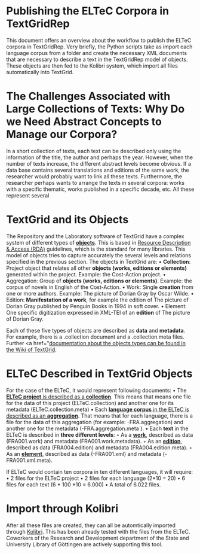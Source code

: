 # Publishing the ELTeC Corpora in TextGridRep

This document offers an overview about the workflow to publish the ELTeC corpora in TextGridRep. Very briefly, the Python scripts take as import each language corpus from a folder and create the necessary XML documents that are necessary to describe a text in the TextGridRep model of objects. These objects are then fed to the Kolibri system, which import all files automatically into TextGrid.

<!--todo: <img src="workflow.png" />-->

# The Challenges Associated with Large Collections of Texts: Why Do we Need Abstract Concepts to Manage our Corpora?

In a short collection of texts, each text can be described only using the information of the title, the author and perhaps the year. However, when the number of texts increase, the different abstract levels become obvious. If a data base contains several translations and editions of the same work, the researcher would probably want to link all these texts. Furthermore, the researcher perhaps wants to arrange the texts in several corpora: works with a specific thematic, works published in a specific decade, etc. All these represent several

# TextGrid and its Objects
The Repository and the Laboratory software of TextGrid have a complex system of different types of <a href="https://wiki.de.dariah.eu/display/TextGrid/TextGrid+Objects">**objects**</a>. This is based in <a href="http://www.rda-rsc.org/content/rda_faq#1">Resource Description & Access (RDA)</a> guidelines, which is the standard for many libraries. This model of objects tries to capture accurately the several levels and relations specified in the previous section. The objects in TextGrid are:
    • **Collection**: Project object that relates all other **objects (works, editions or elements)** generated within the project. Example: the Cost-Action project.
    • Aggregation: Group of **objects (works, editions or elements)**. Example: the corpus of novels in English of the Cost-Action.
    • Work: Single **creation** from one or more authors. Example: The picture of Dorian Gray by Oscar Wilde.
    • Edition: **Manifestation of a work**, for example the edition of The picture of Dorian Gray published by Penguin Books in 1994 in soft cover. 
    • Element: One specific digitization expressed in XML-TEI of an **edition** of The picture of Dorian Gray.

Each of these five types of objects are described as **data** and **metadata**. For example, there is a .collection document and a .collection.meta files. Further <a href="<a href="https://wiki.de.dariah.eu/display/TextGrid/TextGrid+Objects">documentation about the objects types can be found in the Wiki of TextGrid</a>.

# ELTeC Described in TextGrid Objects

For the case of the ELTeC, it would represent following documents:
    • The <a href="https://github.com/dh-trier/DistantReading/tree/master/2020-June/templates">**ELTeC project** is described as a **collection**</a>. This means that means one file for the data of this project (ELTeC.collection) and another one for its metadata (ELTeC.collection.meta) 
    • Each <a href="https://github.com/dh-trier/DistantReading/tree/master/2020-June/templates/CCC">**language corpus** in the ELTeC is described as an **aggregation**</a>. That means that for each language, there is a file for the data of this aggregation (for example: -FRA.aggregation) and another one for the metadata (-FRA.aggregation.meta ).
    • Each **text** in the ELTeC is described in **three different levels**:
        ◦ As a <a href="https://github.com/dh-trier/DistantReading/tree/master/2020-June/templates/CCC/LLL/LLLNNN">**work**</a>, described as data (FRA001.work) and metadata (FRA001.work.metadata).
        ◦ As an <a href="https://github.com/dh-trier/DistantReading/tree/master/2020-June/templates/CCC/LLL">**edition**</a>, described as data (FRA004.edition) and metadata (FRA004.edition.meta).
        ◦ As an <a href="https://github.com/dh-trier/DistantReading/tree/master/2020-June/templates/CCC/LLL/LLLNNN">**element**</a>, described as data (-FRA001.xml) and metadata (-FRA001.xml.meta).

If ELTeC would contain ten corpora in ten different languages, it will require:
    • 2 files for the ELTeC project
    • 2 files for each language (2*10 = 20)
    • 6 files for each text (6 * 100 *10 = 6.000)
    • A total of 6.022 files.

# Import through Kolibri
After all these files are created, they can all be automtically imported through <a href="https://dev.textgridlab.org/doc/services/submodules/kolibri/kolibri-addon-textgrid-import/docs/import_and_configuration.html">Kolibri</a>. This has been already tested with the files from the ELTeC. Coworkers of the Research and Development department of the State and University Library of Göttingen are actively supporting this tool. 
